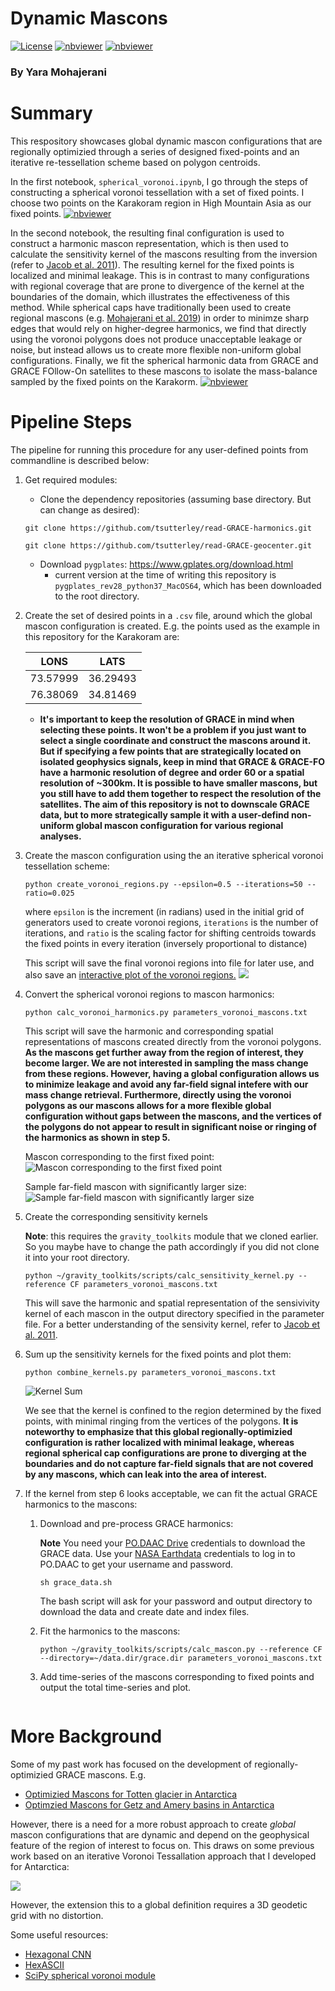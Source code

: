 Dynamic Mascons
====================

[![License](https://img.shields.io/badge/license-MIT-green.svg)](https://github.com/yaramohajerani/FrontLearning/blob/master/LICENSE)
[![nbviewer](https://raw.githubusercontent.com/jupyter/design/master/logos/Badges/nbviewer_badge.svg)](https://nbviewer.jupyter.org/github/yaramohajerani/dynamic_mascons/blob/main/spherical_voronoi.ipynb)
[![nbviewer](https://raw.githubusercontent.com/jupyter/design/master/logos/Badges/nbviewer_badge.svg)](https://nbviewer.jupyter.org/github/yaramohajerani/dynamic_mascons/blob/main/voronoi_to_mascon.ipynb)

### By Yara Mohajerani

# Summary 

This respository showcases global dynamic mascon configurations that are regionally optimizied through a series of designed fixed-points and an iterative re-tessellation scheme based on polygon centroids. 

In the first notebook, `spherical_voronoi.ipynb`, I go through the steps of constructing a spherical voronoi tessellation with a set of fixed points. I choose two points on the Karakoram region in High Mountain Asia as our fixed points. 
[![nbviewer](https://raw.githubusercontent.com/jupyter/design/master/logos/Badges/nbviewer_badge.svg)](https://nbviewer.jupyter.org/github/yaramohajerani/dynamic_mascons/blob/main/spherical_voronoi.ipynb)

In the second notebook, the resulting final configuration is used to construct a harmonic mascon representation, which is then used to calculate the sensitivity kernel of the mascons resulting from the inversion (refer to [Jacob et al. 2011](http://doi.org/10.1007/s00190-011-0522-7)). The resulting kernel for the fixed points is localized and minimal leakage. This is in contrast to many configurations with regional coverage that are prone to divergence of the kernel at the boundaries of the domain, which illustrates the effectiveness of this method. While spherical caps have traditionally been used to create regional mascons (e.g. [Mohajerani et al. 2019](https://doi.org/10.1029/2019GL084665)) in order to minimze sharp edges that would rely on higher-degree harmonics, we find that directly using the voronoi polygons does not produce unacceptable leakage or noise, but instead allows us to create more flexible non-uniform global configurations. Finally, we fit the spherical harmonic data from GRACE and GRACE FOllow-On satellites to these mascons to isolate the mass-balance sampled by the fixed points on the Karakorm.
[![nbviewer](https://raw.githubusercontent.com/jupyter/design/master/logos/Badges/nbviewer_badge.svg)](https://nbviewer.jupyter.org/github/yaramohajerani/dynamic_mascons/blob/main/voronoi_to_mascon.ipynb)

# Pipeline Steps
The pipeline for running this procedure for any user-defined points from commandline is described below:

1. Get required modules:
   * Clone the dependency repositories (assuming base directory. But can change as desired):
    ```
    git clone https://github.com/tsutterley/read-GRACE-harmonics.git

    git clone https://github.com/tsutterley/read-GRACE-geocenter.git
    ```
   * Download `pygplates`: https://www.gplates.org/download.html
     * current version at the time of writing this repository is `pygplates_rev28_python37_MacOS64`, which has been downloaded to the root directory.  
2. Create the set of desired points in a `.csv` file, around which the global mascon configuration is created. E.g. the points used as the example in this repository for the Karakoram are:

    |LONS    | LATS    |
    |:------:|:-------:|
    |73.57999|36.29493 |
    |76.38069|34.81469 |
    * **It's important to keep the resolution of GRACE in mind when selecting these points. It won't be a problem if you just want to select a single coordinate and construct the mascons around it. But if specifying a few points that are strategically located on isolated geophysics signals, keep in mind that GRACE & GRACE-FO have a harmonic resolution of degree and order 60 or a spatial resolution of ~300km. It is possible to have smaller mascons, but you still have to add them together to respect the resolution of the satellites. The aim of this repository is not to downscale GRACE data, but to more strategically sample it with a user-defind non-uniform global mascon configuration for various regional analyses.**
3. Create the mascon configuration using the an iterative spherical voronoi tessellation scheme:
    ```
	python create_voronoi_regions.py --epsilon=0.5 --iterations=50 --ratio=0.025
	```
	where `epsilon` is the increment (in radians) used in the initial grid of generators used to create voronoi regions, `iterations` is the number of iterations, and `ratio` is the scaling factor for shifting centroids towards the fixed points in every iteration (inversely proportional to distance)

	This script will save the final voronoi regions into file for later use, and also save an [interactive plot of the voronoi regions.](./imgs/spherical_voronoi_regions.html)
	![](./imgs/voronoi_regions.png)
4. Convert the spherical voronoi regions to mascon harmonics:
    ```
	python calc_voronoi_harmonics.py parameters_voronoi_mascons.txt
	```

	This script will save the harmonic and corresponding spatial representations of mascons created directly from the voronoi polygons. **As the mascons get further away from the region of interest, they become larger. We are not interested in sampling the mass change from these regions. However, having a global configuration allows us to minimize leakage and avoid any far-field signal intefere with our mass change retrieval. Furthermore, directly using the voronoi polygons as our mascons allows for a more flexible global configuration without gaps between the mascons, and the vertices of the polygons do not appear to result in significant noise or ringing of the harmonics as shown in step 5.**

	Mascon corresponding to the first fixed point:
	![Mascon corresponding to the first fixed point](./imgs/harmonics_0.png)

    Sample far-field mascon with significantly larger size:
	![Sample far-field mascon with significantly larger size](./imgs/harmonics_37.png)
5. Create the corresponding sensitivity kernels

   **Note**: this requires the `gravity_toolkits` module that we cloned earlier. So you maybe have to change the path accordingly if you did not clone it into your root directory.
   ```
   python ~/gravity_toolkits/scripts/calc_sensitivity_kernel.py --reference CF parameters_voronoi_mascons.txt
   ```

   This will save the harmonic and spatial representation of the sensivivity kernel of each mascon in the output directory specified in the parameter file. For a better understanding of the sensivity kernel, refer to [Jacob et al. 2011](http://doi.org/10.1007/s00190-011-0522-7).
6. Sum up the sensitivity kernels for the fixed points and plot them:
   ```
   python combine_kernels.py parameters_voronoi_mascons.txt
   ```
   ![Kernel Sum](./imgs/kernel_sum.png)

   We see that the kernel is confined to the region determined by the fixed points, with minimal ringing from the vertices of the polygons. **It is noteworthy to emphasize that this global regionally-optimizied configuration is rather localized with minimal leakage, whereas regional spherical cap configurations are prone to diverging at the boundaries and do not capture far-field signals that are not covered by any mascons, which can leak into the area of interest.**
7. If the kernel from step 6 looks acceptable, we can fit the actual GRACE harmonics to the mascons:
   1. Download and pre-process GRACE harmonics:

      **Note** You need your [PO.DAAC Drive](https://podaac-tools.jpl.nasa.gov/drive/) credentials to download the GRACE data. Use your [NASA Earthdata](https://urs.earthdata.nasa.gov) credentials  to log in to PO.DAAC to get your username and password.
      ```
	  sh grace_data.sh
	  ```
	  The bash script will ask for your password and output directory to download the data and create date and index files.
   2. Fit the harmonics to the mascons:
	  ```
	  python ~/gravity_toolkits/scripts/calc_mascon.py --reference CF --directory=~/data.dir/grace.dir parameters_voronoi_mascons.txt
	  ```
   3. Add time-series of the mascons corresponding to fixed points and output the total time-series and plot.
      ```
	  ``` 	

# More Background

Some of my past work has focused on the development of regionally-optimizied GRACE mascons. E.g.
* [Optimizied Mascons for Totten glacier in Antarctica](https://doi.org/10.1029/2018GL078173)
* [Optimzied Mascons for Getz and Amery basins in Antarctica](https://doi.org/10.1029/2019GL084665)

However, there is a need for a more robust approach to create *global* mascon configurations that are dynamic and depend on the geophysical feature of the region of interest to focus on. This draws on some previous work based on an iterative Voronoi Tessallation approach that I developed for Antarctica:

![](./imgs/sample_antarctica.gif)

However, the extension this to a global definition requires a 3D geodetic grid with no distortion.

Some useful resources:
* [Hexagonal CNN](https://ieeexplore.ieee.org/stamp/stamp.jsp?arnumber=8853238)
* [HexASCII](https://onlinelibrary.wiley.com/doi/epdf/10.1111/tgis.12304)
* [SciPy spherical voronoi module](https://docs.scipy.org/doc/scipy/reference/generated/scipy.spatial.SphericalVoronoi.html)